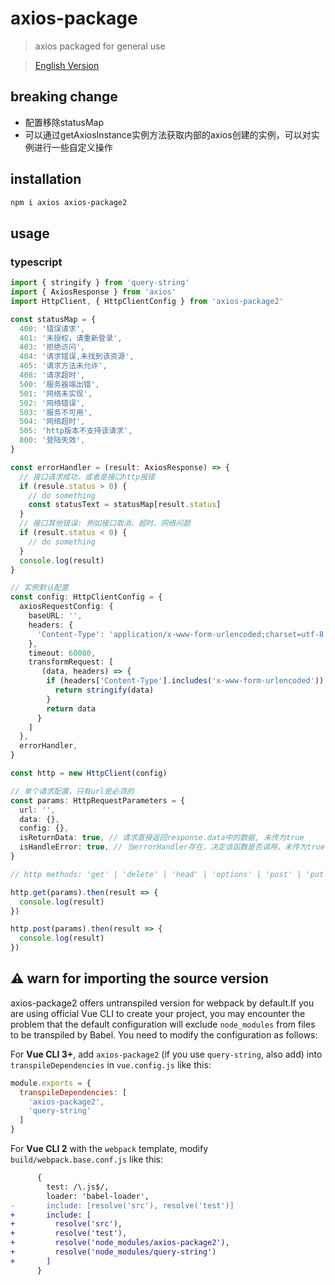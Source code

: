 # axios-package

> axios packaged for general use

> [English Version](./README.md)

## breaking change

- 配置移除statusMap
- 可以通过getAxiosInstance实例方法获取内部的axios创建的实例，可以对实例进行一些自定义操作

## installation

```bash
npm i axios axios-package2
```

## usage

### typescript

```ts
import { stringify } from 'query-string'
import { AxiosResponse } from 'axios'
import HttpClient, { HttpClientConfig } from 'axios-package2'

const statusMap = {
  400: '错误请求',
  401: '未授权，请重新登录',
  403: '拒绝访问',
  404: '请求错误,未找到该资源',
  405: '请求方法未允许',
  408: '请求超时',
  500: '服务器端出错',
  501: '网络未实现',
  502: '网络错误',
  503: '服务不可用',
  504: '网络超时',
  505: 'http版本不支持该请求',
  800: '登陆失效',
}

const errorHandler = (result: AxiosResponse) => {
  // 接口请求成功，或者是接口http报错
  if (resule.status > 0) {
    // do something
    const statusText = statusMap[result.status]
  }
  // 接口其他错误: 例如接口取消、超时、网络问题
  if (result.status < 0) {
    // do something
  }
  console.log(result)
}

// 实例默认配置
const config: HttpClientConfig = {
  axiosRequestConfig: {
    baseURL: '',
    headers: {
      'Content-Type': 'application/x-www-form-urlencoded;charset=utf-8',
    },
    timeout: 60000,
    transformRequest: [
       (data, headers) => {
        if (headers['Content-Type'].includes('x-www-form-urlencoded')) {
          return stringify(data)
        }
        return data
      }
    ]
  },
  errorHandler,
}

const http = new HttpClient(config)

// 单个请求配置，只有url是必须的
const params: HttpRequestParameters = {
  url: '',
  data: {},
  config: {},
  isReturnData: true, // 请求直接返回response.data中的数据, 未传为true
  isHandleError: true, // 当errorHandler存在，决定该函数是否调用，未传为true
}

// http methods: 'get' | 'delete' | 'head' | 'options' | 'post' | 'put' | 'patch'

http.get(params).then(result => {
  console.log(result)
})

http.post(params).then(result => {
  console.log(result)
})

```

## ⚠ warn for importing the source version

axios-package2 offers untranspiled version for webpack by default.If you are using official Vue CLI to create your project, you may encounter the problem that the default configuration will exclude `node_modules` from files to be transpiled by Babel. You need to modify the configuration as follows:

For **Vue CLI 3+**, add `axios-package2` (if you use `query-string`, also add) into `transpileDependencies` in `vue.config.js` like this:

```js
module.exports = {
  transpileDependencies: [
    'axios-package2',
    'query-string'
  ]
}
```

For **Vue CLI 2** with the `webpack` template, modify `build/webpack.base.conf.js` like this:

```diff
      {
        test: /\.js$/,
        loader: 'babel-loader',
-       include: [resolve('src'), resolve('test')]
+       include: [
+         resolve('src'),
+         resolve('test'),
+         resolve('node_modules/axios-package2'),
+         resolve('node_modules/query-string')
+       ]
      }
```
